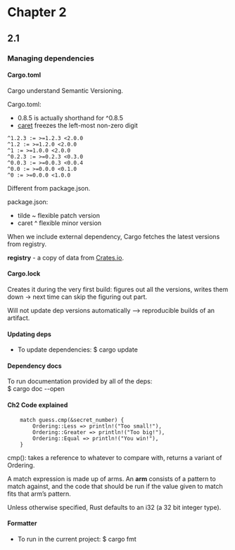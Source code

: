 # Chapter 2
## 2.1
### Managing dependencies

#### Cargo.toml

Cargo understand Semantic Versioning.

Cargo.toml:
- 0.8.5 is actually shorthand for ^0.8.5
- [caret](https://carols10cents.github.io/cargo/specifying-dependencies.html) freezes the left-most non-zero digit

```
^1.2.3 := >=1.2.3 <2.0.0
^1.2 := >=1.2.0 <2.0.0
^1 := >=1.0.0 <2.0.0
^0.2.3 := >=0.2.3 <0.3.0
^0.0.3 := >=0.0.3 <0.0.4
^0.0 := >=0.0.0 <0.1.0
^0 := >=0.0.0 <1.0.0
```

Different from package.json.

package.json:
- tilde ~ flexible patch version
- caret ^ flexible minor version

When we include external dependency, Cargo fetches the latest versions from registry.

**registry** - a copy of data from [Crates.io](https://crates.io/).

#### Cargo.lock

Creates it during the very first build: figures out all the versions, writes them down -> next time can skip the figuring out part.


Will not update dep versions automatically --> reproducible builds of an artifact.


#### Updating deps


* To update dependencies:
$ cargo update

#### Dependency docs

To run documentation provided by all of the deps:\
$ cargo doc --open


#### Ch2 Code explained

```
    match guess.cmp(&secret_number) {
        Ordering::Less => println!("Too small!"), 
        Ordering::Greater => println!("Too big!"), 
        Ordering::Equal => println!("You win!"),
    }
```
cmp(): takes a reference to whatever to compare with, returns a variant of Ordering.

A match expression is made up of arms.
An **arm** consists of a pattern to match against, and the code that should be run if the value given to match fits that arm’s pattern.

Unless otherwise specified, Rust defaults to an i32 (a 32 bit integer type).

#### Formatter

* To run in the current project:
$ cargo fmt